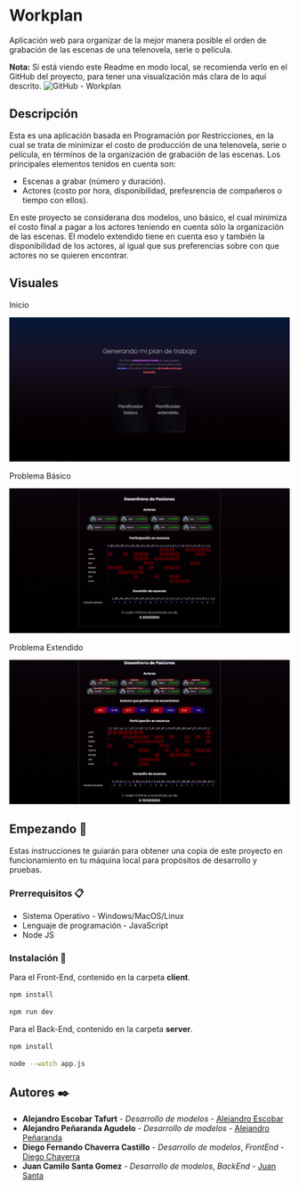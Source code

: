 # Workplan

Aplicación web para organizar de la mejor manera posible el orden de grabación de las escenas de una telenovela, serie o película.

**Nota:** Si está viendo este Readme en modo local, se recomienda verlo en el GitHub del proyecto, para tener una visualización más clara de lo aquí descrito. ![GitHub - Workplan](https://github.com/DiegoFChC/Workplan)

## Descripción

Esta es una aplicación basada en Programación por Restricciones, en la cual se trata de minimizar el costo de producción de una telenovela, serie o película, en términos de la organización de grabación de las escenas. Los principales elementos tenidos en cuenta son:

- Escenas a grabar (número y duración).
- Actores (costo por hora, disponibilidad, prefesrencia de compañeros o tiempo con ellos).

En este proyecto se considerana dos modelos, uno básico, el cual minimiza el costo final a pagar a los actores teniendo en cuenta sólo la organización de las escenas. El modelo extendido tiene en cuenta eso y también la disponibilidad de los actores, al igual que sus preferencias sobre con que actores no se quieren encontrar.

## Visuales

Inicio

![Screenshot of a comment on a GitHub issue showing an image, added in the Markdown, of an Octocat smiling and raising a tentacle.](https://github.com/DiegoFChC/Workplan/blob/develop/client/public/Pantalla%201.png)

Problema Básico

![Screenshot of a comment on a GitHub issue showing an image, added in the Markdown, of an Octocat smiling and raising a tentacle.](https://github.com/DiegoFChC/Workplan/blob/develop/client/public/Pantalla%202.png)

Problema Extendido

![Screenshot of a comment on a GitHub issue showing an image, added in the Markdown, of an Octocat smiling and raising a tentacle.](https://github.com/DiegoFChC/Workplan/blob/develop/client/public/Pantalla%203.png)

## Empezando 🚀

Estas instrucciones te guiarán para obtener una copia de este proyecto en funcionamiento en tu máquina local para propósitos de desarrollo y pruebas.

### Prerrequisitos 📋

- Sistema Operativo - Windows/MacOS/Linux
- Lenguaje de programación - JavaScript
- Node JS

### Instalación 🔧

Para el Front-End, contenido en la carpeta **client**.

```bash
npm install
```

```bash
npm run dev
```

Para el Back-End, contenido en la carpeta **server**.

```bash
npm install
```

```bash
node --watch app.js
```
## Autores ✒️

- **Alejandro Escobar Tafurt** - _Desarrollo de modelos_ - [Alejandro Escobar](https://github.com/alejandro19-19)
- **Alejandro Peñaranda Agudelo** - _Desarrollo de modelos_ - [Alejandro Peñaranda](https://github.com/alejandropenaranda)
- **Diego Fernando Chaverra Castillo** - _Desarrollo de modelos_, _FrontEnd_ - [Diego Chaverra](https://github.com/DiegoFChC)
- **Juan Camilo Santa Gomez** - _Desarrollo de modelos_, _BackEnd_ - [Juan Santa](https://github.com/santa51107HD)
